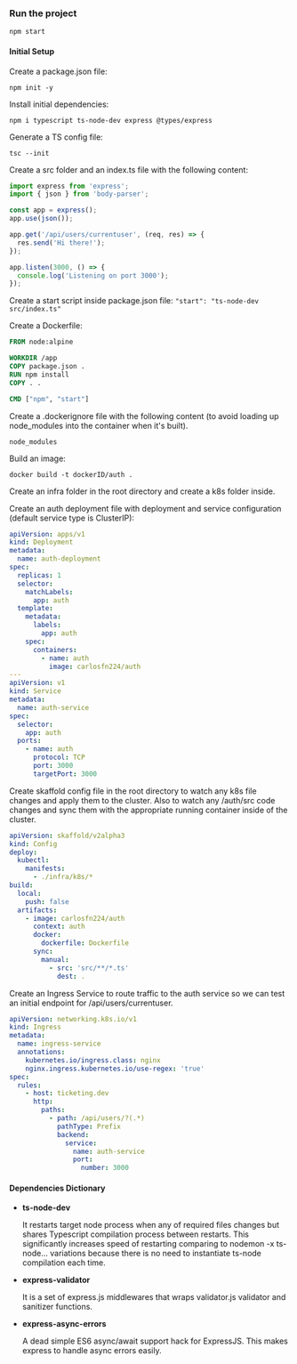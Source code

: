 
### Run the project
    npm start

#### Initial Setup
Create a package.json file:

    npm init -y

Install initial dependencies:

    npm i typescript ts-node-dev express @types/express

Generate a TS config file:

    tsc --init

Create a src folder and an index.ts file with the following content:

```javascript
import express from 'express';
import { json } from 'body-parser';

const app = express();
app.use(json());

app.get('/api/users/currentuser', (req, res) => {
  res.send('Hi there!');
});

app.listen(3000, () => {
  console.log('Listening on port 3000');
});
```

Create a start script inside package.json file:
`"start": "ts-node-dev src/index.ts"`
    
Create a Dockerfile:
```dockerfile
FROM node:alpine

WORKDIR /app
COPY package.json .
RUN npm install
COPY . .

CMD ["npm", "start"]
```

Create a .dockerignore file with the following content (to avoid loading up node_modules into the container when it's built).

```
node_modules
```

Build an image:

    docker build -t dockerID/auth .
Create an infra folder in the root directory and create a k8s folder inside.

Create an auth deployment file with deployment and service configuration (default service type is ClusterIP):

```yaml
apiVersion: apps/v1
kind: Deployment
metadata: 
  name: auth-deployment
spec:
  replicas: 1
  selector:
    matchLabels:
      app: auth
  template:
    metadata: 
      labels: 
        app: auth
    spec:
      containers:
        - name: auth
          image: carlosfn224/auth
---
apiVersion: v1
kind: Service
metadata:
  name: auth-service
spec:
  selector:
    app: auth
  ports:
    - name: auth
      protocol: TCP
      port: 3000
      targetPort: 3000
```

Create skaffold config file in the root directory to watch any k8s file changes and apply them to the cluster. Also to watch any /auth/src code changes and sync them with the appropriate running container inside of the cluster.

```yaml
apiVersion: skaffold/v2alpha3
kind: Config
deploy:
  kubectl:
    manifests:
      - ./infra/k8s/*
build:
  local:
    push: false
  artifacts:
    - image: carlosfn224/auth
      context: auth
      docker:
        dockerfile: Dockerfile
      sync:
        manual:
          - src: 'src/**/*.ts'
            dest: .
```

Create an Ingress Service to route traffic to the auth service so we can test an initial endpoint for /api/users/currentuser.

```yaml
apiVersion: networking.k8s.io/v1
kind: Ingress
metadata:
  name: ingress-service
  annotations:
    kubernetes.io/ingress.class: nginx
    nginx.ingress.kubernetes.io/use-regex: 'true'
spec:
  rules:
    - host: ticketing.dev
      http:
        paths:
          - path: /api/users/?(.*)
            pathType: Prefix
            backend: 
              service:
                name: auth-service
                port: 
                  number: 3000
```

#### Dependencies Dictionary
* **ts-node-dev**

  It restarts target node process when any of required files changes but shares Typescript compilation process between restarts. This significantly increases speed of restarting comparing to nodemon -x ts-node... variations because there is no need to instantiate ts-node compilation each time.

* **express-validator**

  It is a set of express.js middlewares that wraps validator.js validator and sanitizer functions.

* **express-async-errors**

  A dead simple ES6 async/await support hack for ExpressJS. This makes express to handle async errors easily.